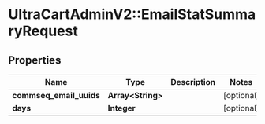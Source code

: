 # UltraCartAdminV2::EmailStatSummaryRequest

## Properties
Name | Type | Description | Notes
------------ | ------------- | ------------- | -------------
**commseq_email_uuids** | **Array&lt;String&gt;** |  | [optional] 
**days** | **Integer** |  | [optional] 


